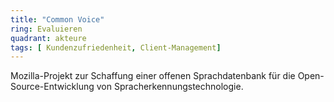 ```yaml
---
title: "Common Voice"
ring: Evaluieren
quadrant: akteure
tags: [ Kundenzufriedenheit, Client-Management]
---
```


Mozilla-Projekt zur Schaffung einer offenen Sprachdatenbank für die Open-Source-Entwicklung von Spracherkennungstechnologie.
